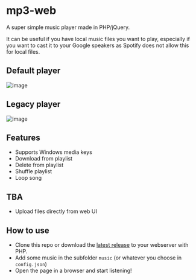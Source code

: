 # mp3-web
A super simple music player made in PHP/jQuery.

It can be useful if you have local music files you want to play, 
especially if you want to cast it to your Google speakers as Spotify does not allow this for local files.

## Default player
![image](https://github.com/user-attachments/assets/eb9c012c-45ec-4172-b79d-49ba0d41ad84)

## Legacy player
![image](https://github.com/user-attachments/assets/7a3589a4-34e5-4028-b525-9978008a71ba)


## Features
* Supports Windows media keys
* Download from playlist
* Delete from playlist
* Shuffle playlist
* Loop song

## TBA
* Upload files directly from web UI

## How to use
* Clone this repo or download the [latest release](https://github.com/Darknetzz/mp3-web/releases/latest) to your webserver with PHP.
* Add some music in the subfolder `music` (or whatever you choose in `config.json`)
* Open the page in a browser and start listening!
